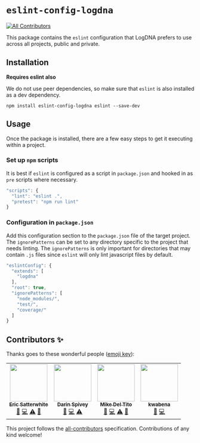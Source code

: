 # `eslint-config-logdna`
<!-- ALL-CONTRIBUTORS-BADGE:START - Do not remove or modify this section -->
[![All Contributors](https://img.shields.io/badge/all_contributors-4-orange.svg?style=flat-square)](#contributors-)
<!-- ALL-CONTRIBUTORS-BADGE:END -->

This package contains the `eslint` configuration that LogDNA prefers to use across all projects, public and private.

## Installation

**Requires eslint also**

We do not use peer dependencies, so make sure that `eslint` is also installed as a dev dependency.

```shell
npm install eslint-config-logdna eslint --save-dev
```

## Usage

Once the package is installed, there are a few easy steps to get it executing within a project.

### Set up `npm` scripts

It is best if `eslint` is configured as a script in `package.json` and hooked in as `pre` scripts where necessary.

```javascript
"scripts": {
  "lint": "eslint .",
  "pretest": "npm run lint"
}
```

### Configuration in `package.json`

Add this configuration section to the `package.json` file of the target project.  The `ignorePatterns` can be set to any directory
specific to the project that needs linting.  The `ignorePatterns` is only important for directories that may contain `.js`
files since `eslint` will only lint javascript files by default.

```javascript
"eslintConfig": {
  "extends": [
    "logdna"
  ],
  "root": true,
  "ignorePatterns": [
    "node_modules/",
    "test/",
    "coverage/"
  ]
}
```

## Contributors ✨

Thanks goes to these wonderful people ([emoji key](https://allcontributors.org/docs/en/emoji-key)):

<!-- ALL-CONTRIBUTORS-LIST:START - Do not remove or modify this section -->
<!-- prettier-ignore-start -->
<!-- markdownlint-disable -->
<table>
  <tbody>
    <tr>
      <td align="center"><a href="http://codedependant.net/"><img src="https://avatars.githubusercontent.com/u/148561?v=4?s=100" width="100px;" alt=""/><br /><sub><b>Eric Satterwhite</b></sub></a><br /><a href="https://github.com/logdna/eslint-config-logdna/commits?author=esatterwhite" title="Documentation">📖</a> <a href="https://github.com/logdna/eslint-config-logdna/commits?author=esatterwhite" title="Code">💻</a> <a href="https://github.com/logdna/eslint-config-logdna/commits?author=esatterwhite" title="Tests">⚠️</a> <a href="#maintenance-esatterwhite" title="Maintenance">🚧</a></td>
      <td align="center"><a href="https://github.com/darinspivey"><img src="https://avatars.githubusercontent.com/u/1874788?v=4?s=100" width="100px;" alt=""/><br /><sub><b>Darin Spivey</b></sub></a><br /><a href="https://github.com/logdna/eslint-config-logdna/commits?author=darinspivey" title="Documentation">📖</a> <a href="https://github.com/logdna/eslint-config-logdna/commits?author=darinspivey" title="Code">💻</a> <a href="https://github.com/logdna/eslint-config-logdna/commits?author=darinspivey" title="Tests">⚠️</a></td>
      <td align="center"><a href="https://github.com/mdeltito"><img src="https://avatars.githubusercontent.com/u/69520?v=4?s=100" width="100px;" alt=""/><br /><sub><b>Mike Del Tito</b></sub></a><br /><a href="https://github.com/logdna/eslint-config-logdna/commits?author=mdeltito" title="Documentation">📖</a> <a href="https://github.com/logdna/eslint-config-logdna/commits?author=mdeltito" title="Code">💻</a> <a href="https://github.com/logdna/eslint-config-logdna/commits?author=mdeltito" title="Tests">⚠️</a> <a href="#maintenance-mdeltito" title="Maintenance">🚧</a></td>
      <td align="center"><a href="https://biblicalph.github.io"><img src="https://avatars.githubusercontent.com/u/3032519?v=4?s=100" width="100px;" alt=""/><br /><sub><b>kwabena</b></sub></a><br /><a href="#maintenance-biblicalph" title="Maintenance">🚧</a> <a href="https://github.com/logdna/eslint-config-logdna/commits?author=biblicalph" title="Code">💻</a></td>
    </tr>
  </tbody>
</table>

<!-- markdownlint-restore -->
<!-- prettier-ignore-end -->

<!-- ALL-CONTRIBUTORS-LIST:END -->

This project follows the [all-contributors](https://github.com/all-contributors/all-contributors) specification. Contributions of any kind welcome!